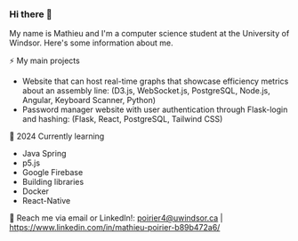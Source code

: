 ### Hi there 👋

My name is Mathieu and I'm a computer science student at the University of Windsor. Here's some information about me.

⚡ My main projects
- Website that can host real-time graphs that showcase efficiency metrics about an assembly line: (D3.js, WebSocket.js, PostgreSQL, Node.js, Angular, Keyboard Scanner, Python)
- Password manager website with user authentication through Flask-login and hashing: (Flask, React, PostgreSQL, Tailwind CSS)

🌱 2024 Currently learning
- Java Spring
- p5.js
- Google Firebase
- Building libraries
- Docker
- React-Native

💬 Reach me via email or LinkedIn!: poirier4@uwindsor.ca | https://www.linkedin.com/in/mathieu-poirier-b89b472a6/

<!--
**Mathieu-Poirier/Mathieu-Poirier** is a ✨ _special_ ✨ repository because its `README.md` (this file) appears on your GitHub profile.

Here are some ideas to get you started:

- 🔭 I’m currently working on ...
- 🌱 I’m currently learning ...
- 👯 I’m looking to collaborate on ...
- 🤔 I’m looking for help with ...
- 💬 Ask me about ...
- 📫 How to reach me: ...
- 😄 Pronouns: ...
- ⚡ Fun fact: ...
-->
